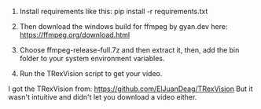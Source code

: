1) Install requirements like this:
    pip install -r requirements.txt

2) Then download the windows build for ffmpeg by gyan.dev here:
    https://ffmpeg.org/download.html

3) Choose ffmpeg-release-full.7z and then extract it, then, add the bin folder to your system environment variables.

4) Run the TRexVision script to get your video.

I got the TRexVision from:
https://github.com/ElJuanDeag/TRexVision
But it wasn't intuitive and didn't let you download a video either.